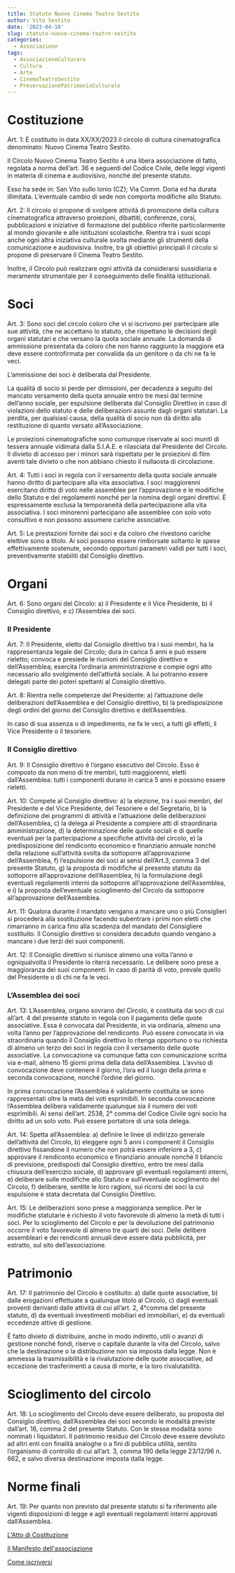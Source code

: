 ```yaml
---
title: Statuto Nuovo Cinema Teatro Sestito
author: Vito Sestito
date: '2023-04-18'
slug: statuto-nuovo-cinema-teatro-sestito
categories:
  - Associazione
tags:
  - AssociazioneCulturare
  - Cultura
  - Arte
  - CinemaTeatroSestito
  - PreservazionePatrimonioCulturale
---
```

# Costituzione

Art. 1: È costituito in data XX/XX/2023 il circolo di cultura cinematografica denominato: Nuovo Cinema Teatro Sestito.

Il Circolo Nuovo Cinema Teatro Sestito è una libera associazione di fatto, regolata a norma dell’art. 36 e seguenti del Codice Civile, delle leggi vigenti in materia di cinema e audiovisivo, nonché del presente statuto.

Esso ha sede in: San Vito sullo Ionio (CZ); Via Comm. Doria ed ha durata illimitata. L’eventuale cambio di sede non comporta modifiche allo Statuto.

Art. 2: Il circolo si propone di svolgere attività di promozione della cultura cinematografica attraverso proiezioni, dibattiti, conferenze, corsi, pubblicazioni e iniziative di formazione del pubblico riferite particolarmente al mondo giovanile e alle istituzioni scolastiche. Rientra tra i suoi scopi anche ogni altra iniziativa culturale svolta mediante gli strumenti della comunicazione e audiovisiva. Inoltre, tra gli obiettivi principali il circolo si propone di preservare il Cinema Teatro Sestito.

Inoltre, il Circolo può realizzare ogni attività da considerarsi sussidiaria e meramente strumentale per il conseguimento delle finalità istituzionali.

# Soci
Art. 3: Sono soci del circolo coloro che vi si iscrivono per partecipare alle sue attività, che ne accettano lo statuto, che rispettano le decisioni degli organi statutari e che versano la quota sociale annuale. La domanda di ammissione presentata da coloro che non hanno raggiunto la maggiore età deve essere controfirmata per convalida da un genitore o da chi ne fa le veci.

L’ammissione dei soci è deliberata dal Presidente.

La qualità di socio si perde per dimissioni, per decadenza a seguito del mancato versamento della quota annuale entro tre mesi dal termine dell’anno sociale, per espulsione deliberata dal Consiglio Direttivo in caso di violazioni dello statuto e delle deliberazioni assunte dagli organi statutari. La perdita, per qualsiasi causa, della qualità di socio non dà diritto alla restituzione di quanto versato all’Associazione.

Le proiezioni cinematografiche sono comunque riservate ai soci muniti di tessera annuale vidimata dalla S.I.A.E. e rilasciata dal Presidente del Circolo. Il divieto di accesso per i minori sarà rispettato per le proiezioni di film aventi tale divieto o che non abbiano chiesto il nullaosta di circolazione.

Art. 4: Tutti i soci in regola con il versamento della quota sociale annuale hanno diritto di partecipare alla vita associativa. I soci maggiorenni esercitano diritto di voto nelle assemblee per l’approvazione e le modifiche dello Statuto e dei regolamenti nonché per la nomina degli organi direttivi. È espressamente esclusa la temporaneità della partecipazione alla vita associativa. I soci minorenni partecipano alle assemblee con solo voto consultivo e non possono assumere cariche associative.

Art. 5: Le prestazioni fornite dai soci e da coloro che rivestono cariche elettive sono a titolo. Ai soci possono essere rimborsate soltanto le spese effettivamente sostenute, secondo opportuni parametri validi per tutti i soci, preventivamente stabiliti dal Consiglio direttivo.

# Organi
Art. 6: Sono organi del Circolo: a) il Presidente e il Vice Presidente, b) il Consiglio direttivo, e c) l’Assemblea dei soci.

### Il Presidente

Art. 7: Il Presidente, eletto dal Consiglio direttivo tra i suoi membri, ha la rappresentanza legale del Circolo; dura in carica 5 anni e può essere rieletto; convoca e presiede le riunioni del Consiglio direttivo e dell’Assemblea; esercita l’ordinaria amministrazione e compie ogni atto necessario allo svolgimento dell’attività sociale. A lui potranno essere delegati parte dei poteri spettanti al Consiglio direttivo.

Art. 8: Rientra nelle competenze del Presidente: a) l’attuazione delle deliberazioni dell’Assemblea e del Consiglio direttivo, b) la predisposizione degli ordini del giorno del Consiglio direttivo e dell’Assemblea.

In caso di sua assenza o di impedimento, ne fa le veci, a tutti gli effetti, il Vice Presidente o il tesoriere.

### Il Consiglio direttivo

Art. 9: Il Consiglio direttivo è l’organo esecutivo del Circolo. Esso è composto da non meno di tre membri, tutti maggiorenni, eletti dall’Assemblea: tutti i componenti durano in carica 5 anni e possono essere rieletti.

Art. 10: Compete al Consiglio direttivo: a) la elezione, tra i suoi membri, del Presidente e del Vice Presidente, del Tesoriere e del Segretario, b) la definizione dei programmi di attività e l’attuazione delle deliberazioni dell’Assemblea, c) la delega al Presidente a compiere atti di straordinaria amministrazione, d) la determinazione delle quote sociali e di quelle eventuali per la partecipazione a specifiche attività del circolo, e) la predisposizione del rendiconto economico e finanziario annuale nonché della relazione sull’attività svolta da sottoporre all’approvazione dell’Assemblea, f) l’espulsione dei soci ai sensi dell’Art.3, comma 3 del presente Statuto, g) la proposta di modifiche al presente statuto da sottoporre all’approvazione dell’Assemblea, h) la formulazione degli eventuali regolamenti interni da sottoporre all’approvazione dell’Assemblea, e i) la proposta dell’eventuale scioglimento del Circolo da sottoporre all’approvazione dell’Assemblea.

Art. 11: Qualora durante il mandato vengano a mancare uno o più Consiglieri si procederà alla sostituzione facendo subentrare i primi non eletti che rimarranno in carica fino alla scadenza del mandato del Consigliere sostituito. Il Consiglio direttivo si considera decaduto quando vengano a mancare i due terzi dei suoi componenti.

Art. 12: Il Consiglio direttivo si riunisce almeno una volta l’anno e ogniqualvolta il Presidente lo riterrà necessario. Le delibere sono prese a maggioranza dei suoi componenti. In caso di parità di voto, prevale quello del Presidente o di chi ne fa le veci.

### L’Assemblea dei soci

Art. 13: L’Assemblea, organo sovrano del Circolo, è costituita dai soci di cui all’art. 4 del presente statuto in regola con il pagamento delle quote associative. Essa è convocata dal Presidente, in via ordinaria, almeno una volta l’anno per l’approvazione del rendiconto. Può essere convocata in via straordinaria quando il Consiglio direttivo lo ritenga opportuno o su richiesta di almeno un terzo dei soci in regola con il versamento delle quote associative.
La convocazione va comunque fatta con comunicazione scritta via e-mail, almeno 15 giorni prima della data dell’Assemblea. L’avviso di convocazione deve contenere il giorno, l’ora ed il luogo della prima e seconda convocazione, nonché l’ordine del giorno.

In prima convocazione l’Assemblea è validamente costituita se sono rappresentati oltre la metà dei voti esprimibili. In seconda convocazione l’Assemblea delibera validamente qualunque sia il numero dei voti esprimibili. Ai sensi dell’art. 2538, 2° comma del Codice Civile ogni socio ha diritto ad un solo voto. Può essere portatore di una sola delega.

Art. 14: Spetta all’Assemblea: a) definire le linee di indirizzo generale dell’attività del Circolo, b) eleggere ogni 5 anni i componenti il Consiglio direttivo fissandone il numero che non potrà essere inferiore a 3, c) approvare il rendiconto economico e finanziario annuale nonché Il bilancio di previsione, predisposti dal Consiglio direttivo, entro tre mesi dalla chiusura dell’esercizio sociale, d) approvare gli eventuali regolamenti interni, e) deliberare sulle modifiche allo Statuto e sull’eventuale scioglimento del Circolo, f) deliberare, sentite le loro ragioni, sui ricorsi dei soci la cui espulsione è stata decretata dal Consiglio Direttivo.

Art. 15: Le deliberazioni sono prese a maggioranza semplice. Per le modifiche statutarie è richiesto il voto favorevole di almeno la metà di tutti i soci. Per lo scioglimento del Circolo e per la devoluzione del patrimonio occorre il voto favorevole di almeno tre quarti dei soci. Delle delibere assembleari e dei rendiconti annuali deve essere data pubblicità, per estratto, sul sito dell’associazione.

# Patrimonio

Art. 17: Il patrimonio del Circolo è costituito: a) dalle quote associative, b) dalle erogazioni effettuate a qualunque titolo al Circolo, c) dagli eventuali proventi derivanti dalle attività di cui all’art. 2, 4°comma del presente statuto, d) da eventuali investimenti mobiliari ed immobiliari, e) da eventuali eccedenze attive di gestione.

È fatto divieto di distribuire, anche in modo indiretto, utili o avanzi di gestione nonché fondi, riserve o capitale durante la vita del Circolo, salvo che la destinazione o la distribuzione non sia imposta dalla legge. Non è ammessa la trasmissibilità e la rivalutazione delle quote associative, ad eccezione dei trasferimenti a causa di morte, e la loro rivalutabilità.

# Scioglimento del circolo

Art. 18: Lo scioglimento del Circolo deve essere deliberato, su proposta del Consiglio direttivo, dall’Assemblea dei soci secondo le modalità previste dall’art. 16, comma 2 del presente Statuto. Con le stesse modalità sono nominati i liquidatori. Il patrimonio residuo del Circolo deve essere devoluto ad altri enti con finalità analoghe o a fini di pubblica utilità, sentito l’organismo di controllo di cui all’art. 3, comma 190 della legge 23/12/96 n. 662, e salvo diversa destinazione imposta dalla legge.

# Norme finali

Art. 19: Per quanto non previsto dal presente statuto si fa riferimento alle vigenti disposizioni di legge e agli eventuali regolamenti interni approvati dall’Assemblea.

[L'Atto di Costituzione](/2023/04/18/atto-privato-di-costituzione/)

[Il Manifesto dell'associazione](/2023/04/19/manifesto/)

[Come iscriversi](/2023/04/20/come-unirsi-all-associazione/)
